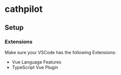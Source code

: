 # cathpilot

## Setup

### Extensions
Make sure your VSCode has the following Extensions:
- Vue Language Features
- TypeScript Vue Plugin